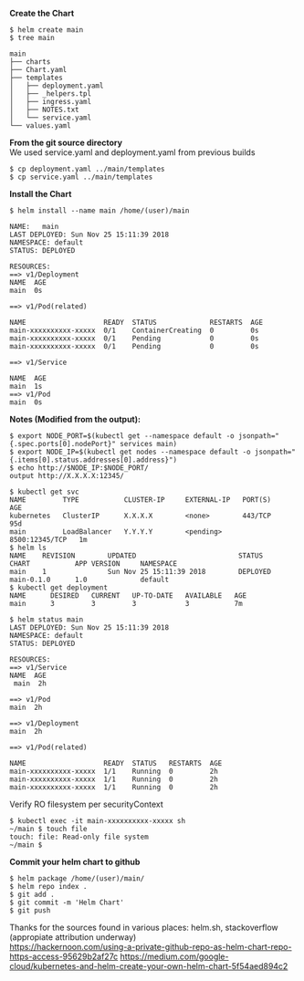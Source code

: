 **Create the Chart**
```
$ helm create main 
$ tree main 

main 
├── charts 
├── Chart.yaml 
├── templates 
│   ├── deployment.yaml 
│   ├── _helpers.tpl
│   ├── ingress.yaml 
│   ├── NOTES.txt 
│   └── service.yaml 
└── values.yaml
```
**From the git source directory** </br>
We used service.yaml and deployment.yaml from previous builds 
```
$ cp deployment.yaml ../main/templates 
$ cp service.yaml ../main/templates 
```
**Install the Chart**
```
$ helm install --name main /home/(user)/main 

NAME:   main 
LAST DEPLOYED: Sun Nov 25 15:11:39 2018 
NAMESPACE: default 
STATUS: DEPLOYED 

RESOURCES: 
==> v1/Deployment 
NAME  AGE 
main  0s 

==> v1/Pod(related) 

NAME                   READY  STATUS             RESTARTS  AGE 
main-xxxxxxxxxx-xxxxx  0/1    ContainerCreating  0         0s 
main-xxxxxxxxxx-xxxxx  0/1    Pending            0         0s 
main-xxxxxxxxxx-xxxxx  0/1    Pending            0         0s 

==> v1/Service 

NAME  AGE 
main  1s 
==> v1/Pod 
main  0s 
```
**Notes (Modified from the output):**</br>
```
$ export NODE_PORT=$(kubectl get --namespace default -o jsonpath="{.spec.ports[0].nodePort}" services main)
$ export NODE_IP=$(kubectl get nodes --namespace default -o jsonpath="{.items[0].status.addresses[0].address}")
$ echo http://$NODE_IP:$NODE_PORT/
output http://X.X.X.X:12345/

$ kubectl get svc 
NAME         TYPE           CLUSTER-IP     EXTERNAL-IP   PORT(S)          AGE 
kubernetes   ClusterIP      X.X.X.X        <none>        443/TCP          95d 
main         LoadBalancer   Y.Y.Y.Y        <pending>     8500:12345/TCP   1m  
$ helm ls 
NAME    REVISION        UPDATED                         STATUS          CHART           APP VERSION     NAMESPACE 
main    1               Sun Nov 25 15:11:39 2018        DEPLOYED        main-0.1.0      1.0             default   
$ kubectl get deployment 
NAME      DESIRED   CURRENT   UP-TO-DATE   AVAILABLE   AGE 
main      3         3         3            3           7m  

$ helm status main 
LAST DEPLOYED: Sun Nov 25 15:11:39 2018 
NAMESPACE: default 
STATUS: DEPLOYED 

RESOURCES: 
==> v1/Service 
NAME  AGE 
 main  2h 

==> v1/Pod 
main  2h 

==> v1/Deployment 
main  2h 

==> v1/Pod(related) 
 
NAME                   READY  STATUS   RESTARTS  AGE
main-xxxxxxxxxx-xxxxx  1/1    Running  0         2h 
main-xxxxxxxxxx-xxxxx  1/1    Running  0         2h 
main-xxxxxxxxxx-xxxxx  1/1    Running  0         2h 
```
Verify RO filesystem per securityContext

```
$ kubectl exec -it main-xxxxxxxxxx-xxxxx sh
~/main $ touch file
touch: file: Read-only file system
~/main $
```

**Commit your helm chart to github**
```
$ helm package /home/(user)/main/ 
$ helm repo index . 
$ git add .
$ git commit -m 'Helm Chart'
$ git push
```
Thanks for the sources found in various places: helm.sh, stackoverflow (appropiate attribution underway)</br>
https://hackernoon.com/using-a-private-github-repo-as-helm-chart-repo-https-access-95629b2af27c
https://medium.com/google-cloud/kubernetes-and-helm-create-your-own-helm-chart-5f54aed894c2
